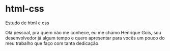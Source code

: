 # html-css
 Estudo de html e css 

Olá pessoal, pra quem não me conhece, eu me chamo Henrique Gois, sou desenvolvedor já algum tempo e quero apresentar para vocês um pouco do meu trabalho que faço com tanta dedicação.
